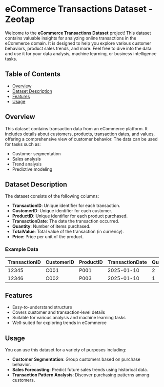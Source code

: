 # eCommerce Transactions Dataset - Zeotap

Welcome to the **eCommerce Transactions Dataset** project! This dataset contains valuable insights for analyzing online transactions in the eCommerce domain. It is designed to help you explore various customer behaviors, product sales trends, and more. Feel free to dive into the data and use it for your data analysis, machine learning, or business intelligence tasks.

## Table of Contents
- [Overview](#overview)
- [Dataset Description](#dataset-description)
- [Features](#features)
- [Usage](#usage)

## Overview
This dataset contains transaction data from an eCommerce platform. It includes details about customers, products, transaction dates, and values, offering a comprehensive view of customer behavior. The data can be used for tasks such as:
- Customer segmentation
- Sales analysis
- Trend analysis
- Predictive modeling

## Dataset Description
The dataset consists of the following columns:

- **TransactionID**: Unique identifier for each transaction.
- **CustomerID**: Unique identifier for each customer.
- **ProductID**: Unique identifier for each product purchased.
- **TransactionDate**: The date the transaction occurred.
- **Quantity**: Number of items purchased.
- **TotalValue**: Total value of the transaction (in currency).
- **Price**: Price per unit of the product.

### Example Data

| TransactionID | CustomerID | ProductID | TransactionDate | Quantity | TotalValue | Price |
|---------------|------------|-----------|-----------------|----------|------------|-------|
| 12345         | C001       | P001      | 2025-01-10      | 2        | 50.00      | 25.00 |
| 12346         | C002       | P003      | 2025-01-10      | 1        | 15.00      | 15.00 |

## Features
- Easy-to-understand structure
- Covers customer and transaction-level details
- Suitable for various analysis and machine learning tasks
- Well-suited for exploring trends in eCommerce

## Usage
You can use this dataset for a variety of purposes including:
- **Customer Segmentation**: Group customers based on purchase behavior.
- **Sales Forecasting**: Predict future sales trends using historical data.
- **Transaction Pattern Analysis**: Discover purchasing patterns among customers.

